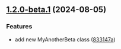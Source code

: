 ## [1.2.0-beta.1](https://github.com/wazdar/course-gda-java/compare/v1.1.0...v1.2.0-beta.1) (2024-08-05)


### Features

* add new MyAnotherBeta class ([833147a](https://github.com/wazdar/course-gda-java/commit/833147acce6741c81352767b582d53910c4019f3))
